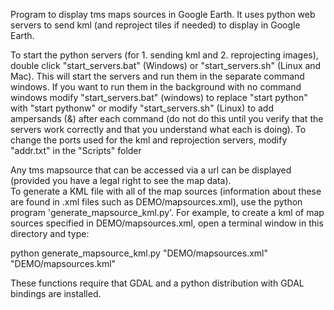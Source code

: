 Program to display tms maps sources in Google Earth.  It uses python web servers to send kml (and reproject tiles 
if needed) to display in Google Earth.  

To start the python servers (for 1. sending kml and 2. reprojecting images), double click "start_servers.bat" (Windows) 
or "start_servers.sh" (Linux and Mac).  This will start the servers and run them in the separate command windows.  If 
you want to run them in the background with no command windows modify "start_servers.bat" (windows) to replace 
"start python" with "start pythonw" or modify "start_servers.sh" (Linux) to add ampersands (&) after each command 
(do not do this until you verify that the servers work correctly and that you understand what each is doing).  To 
change the ports used for the kml and reprojection servers, modify "addr.txt" in the "Scripts" folder

Any tms mapsource that can be accessed via a url can be displayed (provided you have a legal right to see the map data).  
To generate a KML file with all of the map sources (information about these are found in .xml files such as 
DEMO/mapsources.xml), use the python program 'generate_mapsource_kml.py'.  For example, to create a kml of map 
sources specified in DEMO/mapsources.xml, open a terminal window in this directory and type:

python generate_mapsource_kml.py "DEMO/mapsources.xml" "DEMO/mapsources.kml"

These functions require that GDAL and a python distribution with GDAL bindings are installed.  

